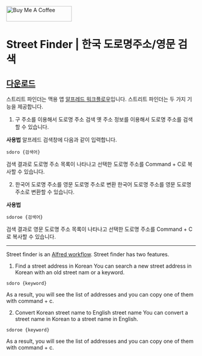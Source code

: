 <a href="https://www.buymeacoffee.com/woongxyz" target="_blank"><img src="https://cdn.buymeacoffee.com/buttons/default-orange.png" alt="Buy Me A Coffee" height="41" width="174"></a>

# Street Finder | 한국 도로명주소/영문 검색
## [다운로드](https://github.com/idreamer/streetfinderforalfredapp/blob/5594113b29b3128ef087450b753a4815cac9b168/public/StreetFinder_0_0_1.zip)

스트리트 파인더는 맥용 앱 [알프레드 워크플로우](https://www.alfredapp.com)입니다. 
스트리트 파인더는 두 가지 기능을 제공합니다. 

1. 구 주소를 이용해서 도로명 주소 검색 
옛 주소 정보를 이용해서 도로명 주소를 검색할 수 있습니다.

**사용법**
알프레드 검색창에 다음과 같이 입력합니다.
```
sdoro {검색어}
```

검색 결과로 도로명 주소 목록이 나타나고 선택한 도로명 주소를 Command + C로 복사할 수 있습니다. 

2. 한국어 도로명 주소를 영문 도로명 주소로 변환 
한국어 도로명 주소를 영문 도로명 주소로 변환할 수 있습니다. 

**사용법** 
```
sdoroe {검색어}
```

검색 결과로 영문 도로명 주소 목록이 나타나고 선택한 도로명 주소를 Command + C로 복사할 수 있습니다. 

---------------------------------------------------------------------------------

Street finder is an [Alfred workflow](https://www.alfredapp.com). 
Street finder has two features. 

1. Find a street address in Korean 
You can search a new street address in Korean with an old street nam or a keyword. 

```
sdoro {keyword}
```

As a result, you will see the list of addresses and you can copy one of them with command + c. 

2. Convert Korean street name to English street name 
You can convert a street name in Korean to a street name in English. 

```
sdoroe {keyword} 
```

As a result, you will see the list of addresses and you can copy one of them with command + c.


